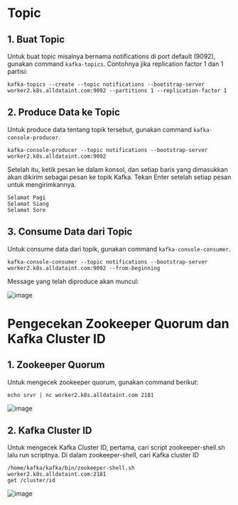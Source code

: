 # Topic

## 1. Buat Topic

Untuk buat topic misalnya bernama notifications di port default (9092), gunakan command `kafka-topics`. Contohnya jika replication factor 1 dan 1 partisi:

```
kafka-topics --create --topic notifications --bootstrap-server worker2.k8s.alldataint.com:9092 --partitions 1 --replication-factor 1
```

## 2. Produce Data ke Topic

Untuk produce data tentang topik tersebut, gunakan command `kafka-console-producer`.

```
kafka-console-producer --topic notifications --bootstrap-server worker2.k8s.alldataint.com:9092
```

Setelah itu, ketik pesan ke dalam konsol, dan setiap baris yang dimasukkan akan dikirim sebagai pesan ke topik Kafka. Tekan Enter setelah setiap pesan untuk mengirimkannya.

```
Selamat Pagi
Selamat Siang
Selamat Sore
```

## 3. Consume Data dari Topic

Untuk consume data dari topik, gunakan command `kafka-console-consumer`. 

```
kafka-console-consumer --topic notifications --bootstrap-server worker2.k8s.alldataint.com:9092 --from-beginning
```

Message yang telah diproduce akan muncul:

![image](https://github.com/ivynajohansen/belajar-confluent/assets/83331802/9c3f6fca-714c-49c3-bd84-145219483457)

# Pengecekan Zookeeper Quorum dan Kafka Cluster ID

## 1. Zookeeper Quorum

Untuk mengecek zookeeper quorum, gunakan command berikut:

```
echo srvr | nc worker2.k8s.alldataint.com 2181
```

![image](https://github.com/ivynajohansen/belajar-confluent/assets/83331802/ef4904f5-aeae-4c5f-95e5-cdc9d33e05f4)

## 2. Kafka Cluster ID

Untuk mengecek Kafka Cluster ID, pertama, cari script zookeeper-shell.sh lalu run scriptnya. Di dalam zookeeper-shell, cari Kafka cluster ID 

```
/home/kafka/kafka/bin/zookeeper-shell.sh worker2.k8s.alldataint.com:2181
get /cluster/id
```

![image](https://github.com/ivynajohansen/belajar-confluent/assets/83331802/81211fdc-5585-4a6d-8d46-209f835b8455)




